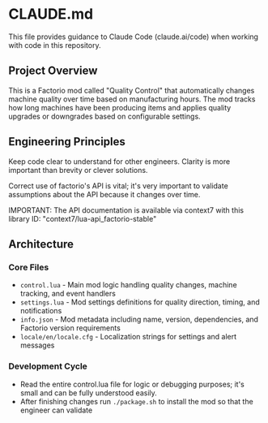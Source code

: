 # CLAUDE.md

This file provides guidance to Claude Code (claude.ai/code) when working with code in this repository.

## Project Overview

This is a Factorio mod called "Quality Control" that automatically changes machine quality over time based on manufacturing hours. The mod tracks how long machines have been producing items and applies quality upgrades or downgrades based on configurable settings.

## Engineering Principles

Keep code clear to understand for other engineers. Clarity is more important than brevity or clever solutions.

Correct use of factorio's API is vital; it's very important to validate assumptions about the API because it changes over time.

IMPORTANT: The API documentation is available via context7 with this library ID: "context7/lua-api_factorio-stable"

## Architecture

### Core Files
- `control.lua` - Main mod logic handling quality changes, machine tracking, and event handlers
- `settings.lua` - Mod settings definitions for quality direction, timing, and notifications
- `info.json` - Mod metadata including name, version, dependencies, and Factorio version requirements
- `locale/en/locale.cfg` - Localization strings for settings and alert messages

### Development Cycle

- Read the entire control.lua file for logic or debugging purposes; it's small and can be fully understood easily.
- After finishing changes run `./package.sh` to install the mod so that the engineer can validate


